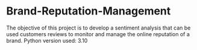 # Brand-Reputation-Management
The objective of this project is to develop a sentiment analysis that can be used customers reviews to monitor and manage the online reputation of a brand.
Python version used: 3.10
